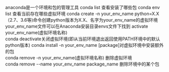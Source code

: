 anaconda是一个环境和包的管理工具
conda list                         查看安装了哪些包
conda env list                  查看当前存在哪些虚拟环境
conda create -n your_env_name python=X.X（2.7、3.6等)命令创建python版本为X.X、名字为your_env_name的虚拟环境
your_env_name文件可以在Anaconda安装目录envs文件下找到
activate your_env_name(虚拟环境名称)  
conda deactivate关闭虚拟环境(即从当前环境退出返回使用PATH环境中的默认python版本)
conda install -n your_env_name [package]对虚拟环境中安装额外的包  
conda remove -n your_env_name(虚拟环境名称)  删除虚拟环境  
conda remove --name your_env_name  package_name 删除环境中的某个包